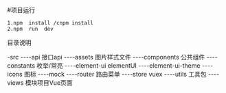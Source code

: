 #项目运行

```
1.npm  install /cnpm install
2.npm  run  dev
```


目录说明

-src
----api                     接口api
----assets                  图片样式文件
----components              公共组件
----constants               枚举/常亮
----element-ui              elementUI
----element-ui-theme
----icons                   图标
----mock
----router                  路由菜单
----store                   vuex
----utils                   工具包
----views                   模块项目Vue页面
